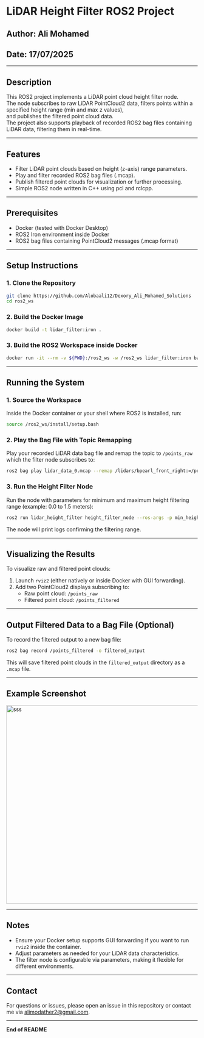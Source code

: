 
# LiDAR Height Filter ROS2 Project

## Author: Ali Mohamed  
## Date: 17/07/2025  

---

## Description
This ROS2 project implements a LiDAR point cloud height filter node.  
The node subscribes to raw LiDAR PointCloud2 data, filters points within a specified height range (min and max z values),  
and publishes the filtered point cloud data.  
The project also supports playback of recorded ROS2 bag files containing LiDAR data, filtering them in real-time.

---

## Features
- Filter LiDAR point clouds based on height (z-axis) range parameters.
- Play and filter recorded ROS2 bag files (.mcap).
- Publish filtered point clouds for visualization or further processing.
- Simple ROS2 node written in C++ using pcl and rclcpp.

---

## Prerequisites

- Docker (tested with Docker Desktop)
- ROS2 Iron environment inside Docker
- ROS2 bag files containing PointCloud2 messages (.mcap format)

---

## Setup Instructions

### 1. Clone the Repository

```bash
git clone https://github.com/Alobaali12/Dexory_Ali_Mohamed_Solutions
cd ros2_ws
```

### 2. Build the Docker Image

```bash
docker build -t lidar_filter:iron .
```

### 3. Build the ROS2 Workspace inside Docker

```bash
docker run -it --rm -v ${PWD}:/ros2_ws -w /ros2_ws lidar_filter:iron bash -c "colcon build"
```

---

## Running the System

### 1. Source the Workspace

Inside the Docker container or your shell where ROS2 is installed, run:

```bash
source /ros2_ws/install/setup.bash
```

### 2. Play the Bag File with Topic Remapping

Play your recorded LiDAR data bag file and remap the topic to `/points_raw` which the filter node subscribes to:

```bash
ros2 bag play lidar_data_0.mcap --remap /lidars/bpearl_front_right:=/points_raw
```

### 3. Run the Height Filter Node

Run the node with parameters for minimum and maximum height filtering range (example: 0.0 to 1.5 meters):

```bash
ros2 run lidar_height_filter height_filter_node --ros-args -p min_height:=0.0 -p max_height:=1.5
```

The node will print logs confirming the filtering range.

---

## Visualizing the Results

To visualize raw and filtered point clouds:

1. Launch `rviz2` (either natively or inside Docker with GUI forwarding).
2. Add two PointCloud2 displays subscribing to:
   - Raw point cloud: `/points_raw`
   - Filtered point cloud: `/points_filtered`

---

## Output Filtered Data to a Bag File (Optional)

To record the filtered output to a new bag file:

```bash
ros2 bag record /points_filtered -o filtered_output
```

This will save filtered point clouds in the `filtered_output` directory as a `.mcap` file.

---

## Example Screenshot

<img width="758" height="521" alt="sss" src="https://github.com/user-attachments/assets/7862409a-197f-4293-99ab-10d8140e1dde" />


---

## Notes

- Ensure your Docker setup supports GUI forwarding if you want to run `rviz2` inside the container.
- Adjust parameters as needed for your LiDAR data characteristics.
- The filter node is configurable via parameters, making it flexible for different environments.

---

## Contact

For questions or issues, please open an issue in this repository or contact me via alimodather2@gmail.com.

---

**End of README**
